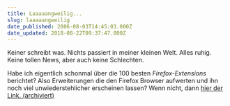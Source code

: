 ```yaml
---
title: Laaaaangweilig...
slug: laaaaangweilig
date_published: 2006-08-03T14:45:03.000Z
date_updated: 2018-08-22T09:37:47.000Z
---
```


Keiner schreibt was. Nichts passiert in meiner kleinen Welt. Alles ruhig. Keine tollen News, aber auch keine Schlechten.

Habe ich eigentlich schonmal über die 100 besten *Firefox-Extensions* berichtet? Also Erweiterungen die den Firefox Browser aufwerten und ihn noch viel unwiederstehlicher erscheinen lassen? Wenn nicht, dann [hier der Link. (archiviert)](http://web.archive.org/web/20060806032312/http://www.lifehack.org:80/articles/lifehack/a-list-of-over-100-best-firefox-extensions.html)
